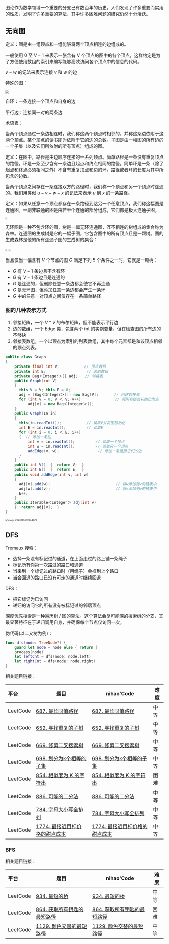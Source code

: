 图论作为数学领域一个重要的分支已有数百年的历史。人们发现了许多重要而实用的性质，发明了许多重要的算法，其中许多困难问题的研究仍然十分活跃。

## 无向图



定义：图是由一组顶点和一组能够将两个顶点相连的边组成的。

一般使用 $0$ 至 $V-1$ 来表示一张含有 V 个顶点的图中的各个顶点，这样约定是为了方便使用数组的索引来编写能够高效访问各个顶点中的信息的代码。

$v-w$ 的记法来表示连接 $v$ 和 $w$ 的边

特殊的图：



<img src="https://raw.githubusercontent.com/xuhaodong1/resource/master/image-20220901171435834.png" style="zoom:67%;" />

自环：一条连接一个顶点和自身的边

平行边：连接同一对的两条边

术语表：

当两个顶点通过一条边相连时，我们称这两个顶点时相邻的，并称这条边依附于这两个顶点。某个顶点的读书即为依附于它的边的总数。子图是由一幅图的所有边的一个子集（以及它们所依附的所有顶点）组成的图。

定义：在图中，路径是由边顺序连接的一系列顶点。简单路径是一条没有重复顶点的路径。环是一条至少含有一条边且起点和终点相同的路径。简单环是一条（除了起点和终点必须相同之外）不含有重复顶点和边的环。路径或者环的长度为其中所包含的边数。

当两个顶点之间存在一条连接双方的路径时，我们称一个顶点和另一个顶点时连通的。我们用类似 $u-v-w-x$ 的记法来表示 $u$ 到 $x$ 的一条路径。

定义：如果从任意一个顶点都存在一条路径到达另一个任意顶点，我们称这幅图是连通图。一副非联通的图是由若干个连通的部分组成，它们都是极大连通子图。

<img src="https://raw.githubusercontent.com/xuhaodong1/resource/master/image-20230104105006044.png" style="zoom:40%;" />

无环图是一种不包含环的图，树是一幅无环连通图，互不相连的树组成的集合称为森林。连通图的生成树是它的一幅子图，它包含图中的所有顶点且是一颗树。图的生成森林是他的所有连通子图的生成树的集合：

<img src="https://raw.githubusercontent.com/xuhaodong1/resource/master/image-20230104105933153.png" style="zoom:40%;" />

<img src="https://raw.githubusercontent.com/xuhaodong1/resource/master/image-20230104110113886.png" style="zoom:40%;" />

当且仅当一幅含有 $V$ 个节点的图 $G$ 满足下列 5 个条件之一时，它就是一颗树：

* $G$ 有 $V - 1$ 条边且不含有环
* $G$ 有 $V - 1$ 条边且是连通的
* $G$ 是连通的，但删除任意一条边都会使它不再连通
* $G$ 是无环图，但添加任意一条边都会产生一条环
* $G$ 中的任意一对顶点之间仅存在一条简单路径

### 图的几种表示方式

1. 邻接矩阵，一个 $V * V$ 的布尔矩阵，但不能表示平行边
2. 边的数组，一个 Edge 类，包含两个 int 的实例变量，但在检查图的所有边的不够快
3. 邻接表数组，一个以顶点为索引的列表数组，其中每个元素都是和该顶点相邻的顶点列表。

```java
public class Graph
{
    private final int V;           // 顶点数目
    private int E;                  // 边的数目
    private Bag＜Integer＞[] adj;   // 邻接表
    public Graph(int V)
    {
      this.V = V; this.E = 0;
      adj = (Bag＜Integer＞[]) new Bag[V];       // 创建邻接表
      for (int v = 0; v ＜ V; v++)               // 将所有链表初始化为空
          adj[v] = new Bag＜Integer＞();
    }
    public Graph(In in)
    {
      this(in.readInt());           // 读取V并将图初始化
      int E = in.readInt();         // 读取E
      for (int i = 0; i ＜ E; i++)
      {  // 添加一条边
          int v = in.readInt();         // 读取一个顶点
          int w = in.readInt();         // 读取另一个顶点
          addEdge(v, w);                 // 添加一条连接它们的边
      }
    }
    public int V()  {  return V;  }
    public int E()  {  return E;  }
    public void addEdge(int v, int w)
    {
      adj[v].add(w);                             // 将w添加到v的链表中
      adj[w].add(v);                             // 将v添加到w的链表中
      E++;
    }
    public Iterable＜Integer＞ adj(int v)
    {  return adj[v];  }
}
```

<img src="https://raw.githubusercontent.com/xuhaodong1/resource/master/image-20230104112944979.png" alt="image-20230104112944979" style="zoom:50%;" />

## DFS

Tremaux 搜索：

* 选择一条没有标记过的通道，在上面走过的路上铺一条绳子
* 标记所有你第一次路过的路口和通道
* 当来到一个标记过的路口时（用绳子）会推到上个路口
* 当会回退的路口已没有可走的通道时继续回退

DFS：

* 把它标记为已访问
* 递归的访问它的所有没有被标记过的邻居顶点



深度优先搜索是一种遍历树 / 图的算法。这个算法会尽可能深的搜索树的分支，其最显著特征在于递归调用自身，并确保每个节点仅访问一次。

伪代码(以二叉树为例)：

```swift
func dfs(node: TreeNode?) {
    guard let node = node else { return }
    process(node)
    let leftCnt = dfs(node: node.left)
    let rightCnt = dfs(node: node.right)
}
```

相关题目链接：

| 平台     | 题目                                                         | nihao'Code                                                   | 难度 |
| :------- | ------------------------------------------------------------ | ------------------------------------------------------------ | ---- |
| LeetCode | [687. 最长同值路径](https://leetcode.cn/problems/longest-univalue-path/) | [687. 最长同值路径](https://github.com/xuhaodong1/nihao_algorithmNotes/blob/827be918ad92135a5dc85ffb99a06d2d1b31b6db/LeetCode/DFS.swift#L13-L33) | 中等 |
| LeetCode | [652. 寻找重复的子树](https://leetcode.cn/problems/find-duplicate-subtrees/submissions/) | [652. 寻找重复的子树](https://github.com/xuhaodong1/nihao_algorithm_notes/blob/42946c2cbf9b01b8babfc3c0734a6d0dfa700cbd/LeetCode/DFS.swift#L35-L52) | 中等 |
| LeetCode | [669. 修剪二叉搜索树](https://leetcode.cn/problems/trim-a-binary-search-tree/) | [669. 修剪二叉搜索树](https://github.com/xuhaodong1/nihao_algorithm_notes/blob/b975824a6dd6219b3f2c30c6a6ec55370e37bde3/LeetCode/DFS.swift#L54-L68) | 中等 |
| LeetCode | [698. 划分为k个相等的子集](https://leetcode.cn/problems/partition-to-k-equal-sum-subsets/) | [698. 划分为k个相等的子集](https://github.com/xuhaodong1/nihao_algorithm_notes/blob/9628402050cb596932e3f8c59b14a761f2aed3a7/LeetCode/DFS.swift#L70-L89) | 中等 |
| LeetCode | [854. 相似度为 K 的字符串](https://leetcode.cn/problems/k-similar-strings/) | [854. 相似度为 K 的字符串](https://github.com/xuhaodong1/nihao_algorithm_notes/blob/d529a46d64a316a6a1f3a5fb2868e28ae1d714ba/LeetCode/DFS.swift#L91-L114) | 困难 |
| LeetCode | [886. 可能的二分法](https://leetcode.cn/problems/possible-bipartition/) | [886. 可能的二分法](https://github.com/xuhaodong1/nihao_algorithm_notes/blob/ae539b783595f877f985244e2d9f2e0b8e37c6d5/LeetCode/DFS.swift#L116-L143) | 中等 |
| LeetCode | [784. 字母大小写全排列](https://leetcode.cn/problems/letter-case-permutation/) | [784. 字母大小写全排列](https://github.com/xuhaodong1/nihao_algorithm_notes/blob/d0062c90250bcfd6c9adfc1784972cd78c8d6b63/LeetCode/DFS.swift#L145-L163) | 中等 |
| LeetCode | [1774. 最接近目标价格的甜点成本](https://leetcode.cn/problems/closest-dessert-cost/description/) | [1774. 最接近目标价格的甜点成本](https://github.com/xuhaodong1/nihao_algorithm_notes/blob/933ba2280d0ef058ebb4efbbeede52fde87d912d/LeetCode/DFS.swift#L165-L183) | 中等 |



### BFS

相关题目链接：



| 平台     | 题目                                                         | nihao'Code                                                   | 难度 |
| :------- | ------------------------------------------------------------ | ------------------------------------------------------------ | ---- |
| LeetCode | [934. 最短的桥](https://leetcode.cn/problems/shortest-bridge/) | [934. 最短的桥](https://github.com/xuhaodong1/nihao_algorithm_notes/blob/f25eafa44eed20f7c8743fd7747410220aa155bf/LeetCode/BFS.swift#L13-L53) | 中等 |
| LeetCode | [864. 获取所有钥匙的最短路径](https://leetcode.cn/problems/shortest-path-to-get-all-keys/description/) | [864. 获取所有钥匙的最短路径](https://github.com/xuhaodong1/nihao_algorithm_notes/blob/136576a3f5c4991e2c8a79490f7c0286cdf89d09/LeetCode/BFS.swift#L55-L92) | 困难 |
| LeetCode | [1129. 颜色交替的最短路径](https://leetcode.cn/problems/shortest-path-with-alternating-colors/) | [1129. 颜色交替的最短路径](https://github.com/xuhaodong1/nihao_algorithm_notes/blob/9c21cc9d2986c1660e2fb90b4c417559c1877c28/LeetCode/BFS.swift#L94-L119) | 中等 |

